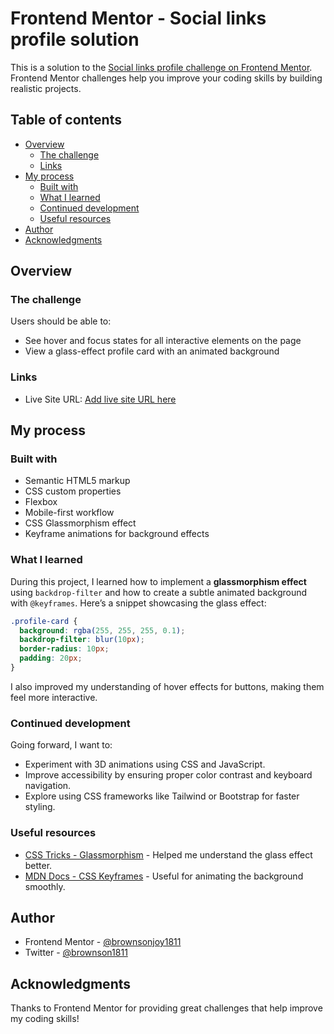# Frontend Mentor - Social links profile solution

This is a solution to the [Social links profile challenge on Frontend Mentor](https://www.frontendmentor.io/challenges/social-links-profile-UG32l9m6dQ). Frontend Mentor challenges help you improve your coding skills by building realistic projects.

## Table of contents

- [Overview](#overview)
  - [The challenge](#the-challenge)
  - [Links](#links)
- [My process](#my-process)
  - [Built with](#built-with)
  - [What I learned](#what-i-learned)
  - [Continued development](#continued-development)
  - [Useful resources](#useful-resources)
- [Author](#author)
- [Acknowledgments](#acknowledgments)

## Overview

### The challenge

Users should be able to:

- See hover and focus states for all interactive elements on the page
- View a glass-effect profile card with an animated background


### Links

- Live Site URL: [Add live site URL here](https://brownsonjoy1811.github.io/social-links-profile/)

## My process

### Built with

- Semantic HTML5 markup
- CSS custom properties
- Flexbox
- Mobile-first workflow
- CSS Glassmorphism effect
- Keyframe animations for background effects

### What I learned

During this project, I learned how to implement a **glassmorphism effect** using `backdrop-filter` and how to create a subtle animated background with `@keyframes`. Here’s a snippet showcasing the glass effect:

```css
.profile-card {
  background: rgba(255, 255, 255, 0.1);
  backdrop-filter: blur(10px);
  border-radius: 10px;
  padding: 20px;
}
```

I also improved my understanding of hover effects for buttons, making them feel more interactive.

### Continued development

Going forward, I want to:

- Experiment with 3D animations using CSS and JavaScript.
- Improve accessibility by ensuring proper color contrast and keyboard navigation.
- Explore using CSS frameworks like Tailwind or Bootstrap for faster styling.

### Useful resources

- [CSS Tricks - Glassmorphism](https://css-tricks.com/glassmorphism-with-css/) - Helped me understand the glass effect better.
- [MDN Docs - CSS Keyframes](https://developer.mozilla.org/en-US/docs/Web/CSS/@keyframes) - Useful for animating the background smoothly.

## Author

- Frontend Mentor - [@brownsonjoy1811](https://www.frontendmentor.io/profile/brownsonjoy1811)
- Twitter - [@brownson1811](https://x.com/brownson1811?t=Q6Uo1t2gGdq0-VA2pz_Vjg&s=09)

## Acknowledgments

Thanks to Frontend Mentor for providing great challenges that help improve my coding skills!
